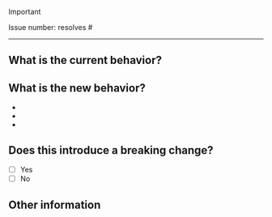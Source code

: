 > [!IMPORTANT]
>
> Issue number: resolves #

---

<!-- Please do not submit updates to dependencies unless it fixes an issue. -->

<!-- Please try to limit your pull request to one type (bugfix, feature, etc). Submit multiple pull requests if needed. -->

## What is the current behavior?

<!-- Please describe the current behavior that you are modifying. -->

## What is the new behavior?

<!-- Please describe the behavior or changes that are being added by this PR. -->

-
-
-

## Does this introduce a breaking change?

- [ ] Yes
- [ ] No

<!--
  If this introduces a breaking change:
  1. Describe the impact and migration path for existing applications below.
  2. Update the BREAKING.md file with the breaking change.
  3. Add "BREAKING CHANGE: [...]" to the commit description when merging. See https://github.com/ionic-team/ionic-framework/blob/main/docs/CONTRIBUTING.md#footer for more information.
-->

## Other information

<!-- Any other information that is important to this PR such as screenshots of how the component looks before and after the change. -->
